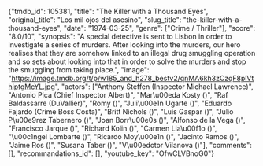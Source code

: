 {"tmdb_id": 105381, "title": "The Killer with a Thousand Eyes", "original_title": "Los mil ojos del asesino", "slug_title": "the-killer-with-a-thousand-eyes", "date": "1974-03-25", "genre": ["Crime / Thriller"], "score": "8.0/10", "synopsis": "A special detective is sent to Lisbon in order to investigate a series of murders. After looking into the murders, our hero realises that they are somehow linked to an illegal drug smuggling operation and so sets about looking into that in order to solve the murders and stop the smuggling from taking place.", "image": "https://image.tmdb.org/t/p/w185_and_h278_bestv2/qnMA6kh3zCzqF8plVthiptgMcYL.jpg", "actors": ["Anthony Steffen (Inspector Michael Lawrence)", "Antonio Pica (Chief Inspector Albert)", "Mar\u00eda Kosty ()", "Raf Baldassarre (DuVallier)", "Romy ()", "Juli\u00e1n Ugarte ()", "Eduardo Fajardo (Crime Boss Costa)", "Britt Nichols ()", "Luis Gaspar ()", "Julio P\u00e9rez Tabernero ()", "Joan Borr\u00e0s ()", "Alfonso de la Vega ()", "Francisco Jarque ()", "Richard Kolin ()", "Carmen Lia\u00f1o ()", "\u00c1ngel Lombarte ()", "Ricardo Moy\u00e1n ()", "Jacinto Ramos ()", "Jaime Ros ()", "Susana Taber ()", "V\u00edctor Vilanova ()"], "comments": [], "recommandations_id": [], "youtube_key": "OfwCLVBnoG0"}